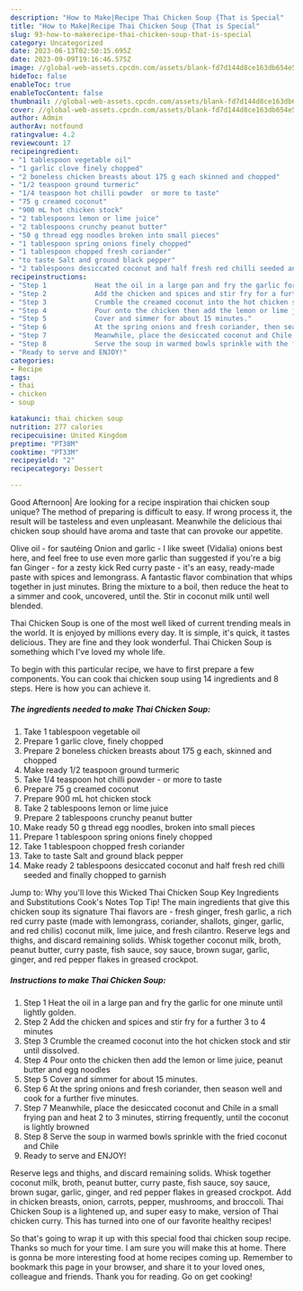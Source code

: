 ```yaml
---
description: "How to Make|Recipe Thai Chicken Soup {That is Special"
title: "How to Make|Recipe Thai Chicken Soup {That is Special"
slug: 93-how-to-makerecipe-thai-chicken-soup-that-is-special
category: Uncategorized
date: 2023-06-13T02:50:15.695Z
date: 2023-09-09T19:16:46.575Z
image: //global-web-assets.cpcdn.com/assets/blank-fd7d144d8ce163db654e5a02c40b08a2775adb7897d16e4062681dc7e1b2800f.png
hideToc: false
enableToc: true
enableTocContent: false
thumbnail: //global-web-assets.cpcdn.com/assets/blank-fd7d144d8ce163db654e5a02c40b08a2775adb7897d16e4062681dc7e1b2800f.png
cover: //global-web-assets.cpcdn.com/assets/blank-fd7d144d8ce163db654e5a02c40b08a2775adb7897d16e4062681dc7e1b2800f.png
author: Admin
authorAv: notfound
ratingvalue: 4.2
reviewcount: 17
recipeingredient:
- "1 tablespoon vegetable oil"
- "1 garlic clove finely chopped"
- "2 boneless chicken breasts about 175 g each skinned and chopped"
- "1/2 teaspoon ground turmeric"
- "1/4 teaspoon hot chilli powder  or more to taste"
- "75 g creamed coconut"
- "900 mL hot chicken stock"
- "2 tablespoons lemon or lime juice"
- "2 tablespoons crunchy peanut butter"
- "50 g thread egg noodles broken into small pieces"
- "1 tablespoon spring onions finely chopped"
- "1 tablespoon chopped fresh coriander"
- "to taste Salt and ground black pepper"
- "2 tablespoons desiccated coconut and half fresh red chilli seeded and finally chopped to garnish"
recipeinstructions:
- "Step 1            Heat the oil in a large pan and fry the garlic for one minute until lightly golden."
- "Step 2            Add the chicken and spices and stir fry for a further 3 to 4 minutes"
- "Step 3            Crumble the creamed coconut into the hot chicken stock and stir until dissolved."
- "Step 4            Pour onto the chicken then add the lemon or lime juice, peanut butter and egg noodles"
- "Step 5            Cover and simmer for about 15 minutes."
- "Step 6            At the spring onions and fresh coriander, then season well and cook for a further five minutes."
- "Step 7            Meanwhile, place the desiccated coconut and Chile in a small frying pan and heat 2 to 3 minutes, stirring frequently, until the coconut is lightly browned"
- "Step 8            Serve the soup in warmed bowls sprinkle with the fried coconut and Chile"
- "Ready to serve and ENJOY!"
categories:
- Recipe
tags:
- thai
- chicken
- soup

katakunci: thai chicken soup 
nutrition: 277 calories
recipecuisine: United Kingdom
preptime: "PT38M"
cooktime: "PT33M"
recipeyield: "2"
recipecategory: Dessert

---
```



Good Afternoon| Are looking for a recipe inspiration thai chicken soup unique? The method of preparing is difficult to easy. If wrong process it, the result will be tasteless and even unpleasant. Meanwhile the delicious thai chicken soup should have aroma and taste that can provoke our appetite.





Olive oil - for sautéing Onion and garlic - I like sweet (Vidalia) onions best here, and feel free to use even more garlic than suggested if you&#39;re a big fan Ginger - for a zesty kick Red curry paste - it&#39;s an easy, ready-made paste with spices and lemongrass. A fantastic flavor combination that whips together in just minutes. Bring the mixture to a boil, then reduce the heat to a simmer and cook, uncovered, until the. Stir in coconut milk until well blended.

Thai Chicken Soup is one of the most well liked of current trending meals in the world. It is enjoyed by millions every day. It is simple, it's quick, it tastes delicious. They are fine and they look wonderful. Thai Chicken Soup is something which I've loved my whole life.


To begin with this particular recipe, we have to first prepare a few components. You can cook thai chicken soup using 14 ingredients and 8 steps. Here is how you can achieve it.

<!--inarticleads1-->

##### The ingredients needed to make Thai Chicken Soup:

1. Take 1 tablespoon vegetable oil
1. Prepare 1 garlic clove, finely chopped
1. Prepare 2 boneless chicken breasts about 175 g each, skinned and chopped
1. Make ready 1/2 teaspoon ground turmeric
1. Take 1/4 teaspoon hot chilli powder - or more to taste
1. Prepare 75 g creamed coconut
1. Prepare 900 mL hot chicken stock
1. Take 2 tablespoons lemon or lime juice
1. Prepare 2 tablespoons crunchy peanut butter
1. Make ready 50 g thread egg noodles, broken into small pieces
1. Prepare 1 tablespoon spring onions finely chopped
1. Take 1 tablespoon chopped fresh coriander
1. Take to taste Salt and ground black pepper
1. Make ready 2 tablespoons desiccated coconut and half fresh red chilli seeded and finally chopped to garnish


Jump to: Why you&#39;ll love this Wicked Thai Chicken Soup Key Ingredients and Substitutions Cook&#39;s Notes Top Tip! The main ingredients that give this chicken soup its signature Thai flavors are - fresh ginger, fresh garlic, a rich red curry paste (made with lemongrass, coriander, shallots, ginger, garlic, and red chilis) coconut milk, lime juice, and fresh cilantro. Reserve legs and thighs, and discard remaining solids. Whisk together coconut milk, broth, peanut butter, curry paste, fish sauce, soy sauce, brown sugar, garlic, ginger, and red pepper flakes in greased crockpot. 

<!--inarticleads2-->

##### Instructions to make Thai Chicken Soup:

1. Step 1            Heat the oil in a large pan and fry the garlic for one minute until lightly golden.
1. Step 2            Add the chicken and spices and stir fry for a further 3 to 4 minutes
1. Step 3            Crumble the creamed coconut into the hot chicken stock and stir until dissolved.
1. Step 4            Pour onto the chicken then add the lemon or lime juice, peanut butter and egg noodles
1. Step 5            Cover and simmer for about 15 minutes.
1. Step 6            At the spring onions and fresh coriander, then season well and cook for a further five minutes.
1. Step 7            Meanwhile, place the desiccated coconut and Chile in a small frying pan and heat 2 to 3 minutes, stirring frequently, until the coconut is lightly browned
1. Step 8            Serve the soup in warmed bowls sprinkle with the fried coconut and Chile
1. Ready to serve and ENJOY!

Reserve legs and thighs, and discard remaining solids. Whisk together coconut milk, broth, peanut butter, curry paste, fish sauce, soy sauce, brown sugar, garlic, ginger, and red pepper flakes in greased crockpot. Add in chicken breasts, onion, carrots, pepper, mushrooms, and broccoli. Thai Chicken Soup is a lightened up, and super easy to make, version of Thai chicken curry. This has turned into one of our favorite healthy recipes! 

So that's going to wrap it up with this special food thai chicken soup recipe. Thanks so much for your time. I am sure you will make this at home. There is gonna be more interesting food at home recipes coming up. Remember to bookmark this page in your browser, and share it to your loved ones, colleague and friends. Thank you for reading. Go on get cooking!
